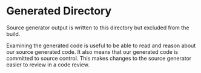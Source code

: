 # Generated Directory

Source generator output is written to this directory but excluded from the build.

Examining the generated code is useful to be able to read and reason about our source generated code.
It also means that our generated code is committed to source control. This makes changes to the source
generator easier to review in a code review.
